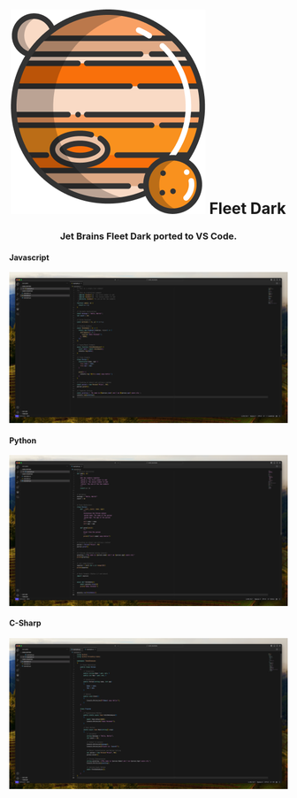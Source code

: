 

<h1 align="center">
  <img src="icon.png">
  Fleet Dark
</h1>

<h3 align="center">
  Jet Brains Fleet Dark ported to VS Code.
</h3>

<h4>
  Javascript
</h4>
<img src="example_js.png">
<h4>
  Python
</h4>
<img src="example_py.png">
<h4>
  C-Sharp
</h4>
<img src="example_cs.png">
